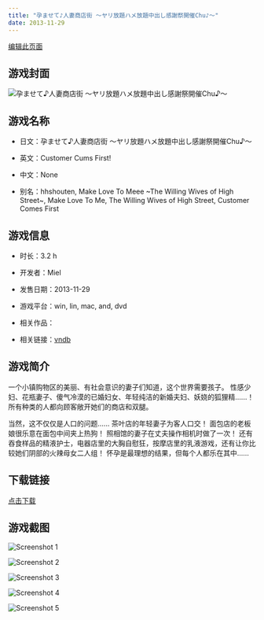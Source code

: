 ```yaml
---
title: "孕ませて♪人妻商店街 ～ヤリ放題ハメ放題中出し感謝祭開催Chu♪～"
date: 2013-11-29
---
```

[编辑此页面](https://github.com/ACG-3/ADV3-source/blob/main/source/_posts/games/%E5%AD%95%E3%81%BE%E3%81%9B%E3%81%A6%E2%99%AA%E4%BA%BA%E5%A6%BB%E5%95%86%E5%BA%97%E8%A1%97%20%EF%BD%9E%E3%83%A4%E3%83%AA%E6%94%BE%E9%A1%8C%E3%83%8F%E3%83%A1%E6%94%BE%E9%A1%8C%E4%B8%AD%E5%87%BA%E3%81%97%E6%84%9F%E8%AC%9D%E7%A5%AD%E9%96%8B%E5%82%ACChu%E2%99%AA%EF%BD%9E.md)

## 游戏封面

![孕ませて♪人妻商店街 ～ヤリ放題ハメ放題中出し感謝祭開催Chu♪～](https%3A//pan.timero.xyz/onedrive/img_lib_001/%E5%AD%95%E3%81%BE%E3%81%9B%E3%81%A6%E2%99%AA%E4%BA%BA%E5%A6%BB%E5%95%86%E5%BA%97%E8%A1%97%20%EF%BD%9E%E3%83%A4%E3%83%AA%E6%94%BE%E9%A1%8C%E3%83%8F%E3%83%A1%E6%94%BE%E9%A1%8C%E4%B8%AD%E5%87%BA%E3%81%97%E6%84%9F%E8%AC%9D%E7%A5%AD%E9%96%8B%E5%82%ACChu%E2%99%AA%EF%BD%9E_cover.avif)


## 游戏名称

- 日文：孕ませて♪人妻商店街 ～ヤリ放題ハメ放題中出し感謝祭開催Chu♪～
- 英文：Customer Cums First!
- 中文：None

- 别名：hhshouten, Make Love To Meee ~The Willing Wives of High Street~, Make Love To Me, The Willing Wives of High Street, Customer Comes First


## 游戏信息

- 时长：3.2 h
- 开发者：Miel
- 发售日期：2013-11-29
- 游戏平台：win, lin, mac, and, dvd
- 相关作品：

- 相关链接：[vndb](https://vndb.org/v13956)


## 游戏简介

一个小镇购物区的美丽、有社会意识的妻子们知道，这个世界需要孩子。
性感少妇、花瓶妻子、傻气冷漠的已婚妇女、年轻纯洁的新婚夫妇、妖娆的狐狸精......！
所有种类的人都向顾客敞开她们的商店和双腿。

当然，这不仅仅是人口的问题......
茶叶店的年轻妻子为客人口交！
面包店的老板娘很乐意在面包中间夹上热狗！
照相馆的妻子在丈夫操作相机时做了一次！
还有吞食样品的精液护士，电器店里的大胸自慰狂，按摩店里的乳液游戏，还有让你比较她们阴部的火辣母女二人组！
怀孕是最理想的结果，但每个人都乐在其中......




## 下载链接

[点击下载](https://pan.timero.xyz/onedrive/adv_lib_001/%E5%AD%95%E3%81%BE%E3%81%9B%E3%81%A6%E2%99%AA%E4%BA%BA%E5%A6%BB%E5%95%86%E5%BA%97%E8%A1%97%20%EF%BD%9E%E3%83%A4%E3%83%AA%E6%94%BE%E9%A1%8C%E3%83%8F%E3%83%A1%E6%94%BE%E9%A1%8C%E4%B8%AD%E5%87%BA%E3%81%97%E6%84%9F%E8%AC%9D%E7%A5%AD%E9%96%8B%E5%82%ACChu%E2%99%AA%EF%BD%9E)


## 游戏截图


![Screenshot 1](https%3A//pan.timero.xyz/onedrive/img_lib_001/%E5%AD%95%E3%81%BE%E3%81%9B%E3%81%A6%E2%99%AA%E4%BA%BA%E5%A6%BB%E5%95%86%E5%BA%97%E8%A1%97%20%EF%BD%9E%E3%83%A4%E3%83%AA%E6%94%BE%E9%A1%8C%E3%83%8F%E3%83%A1%E6%94%BE%E9%A1%8C%E4%B8%AD%E5%87%BA%E3%81%97%E6%84%9F%E8%AC%9D%E7%A5%AD%E9%96%8B%E5%82%ACChu%E2%99%AA%EF%BD%9E_Screenshot_1.avif)

![Screenshot 2](https%3A//pan.timero.xyz/onedrive/img_lib_001/%E5%AD%95%E3%81%BE%E3%81%9B%E3%81%A6%E2%99%AA%E4%BA%BA%E5%A6%BB%E5%95%86%E5%BA%97%E8%A1%97%20%EF%BD%9E%E3%83%A4%E3%83%AA%E6%94%BE%E9%A1%8C%E3%83%8F%E3%83%A1%E6%94%BE%E9%A1%8C%E4%B8%AD%E5%87%BA%E3%81%97%E6%84%9F%E8%AC%9D%E7%A5%AD%E9%96%8B%E5%82%ACChu%E2%99%AA%EF%BD%9E_Screenshot_2.avif)

![Screenshot 3](https%3A//pan.timero.xyz/onedrive/img_lib_001/%E5%AD%95%E3%81%BE%E3%81%9B%E3%81%A6%E2%99%AA%E4%BA%BA%E5%A6%BB%E5%95%86%E5%BA%97%E8%A1%97%20%EF%BD%9E%E3%83%A4%E3%83%AA%E6%94%BE%E9%A1%8C%E3%83%8F%E3%83%A1%E6%94%BE%E9%A1%8C%E4%B8%AD%E5%87%BA%E3%81%97%E6%84%9F%E8%AC%9D%E7%A5%AD%E9%96%8B%E5%82%ACChu%E2%99%AA%EF%BD%9E_Screenshot_3.avif)

![Screenshot 4](https%3A//pan.timero.xyz/onedrive/img_lib_001/%E5%AD%95%E3%81%BE%E3%81%9B%E3%81%A6%E2%99%AA%E4%BA%BA%E5%A6%BB%E5%95%86%E5%BA%97%E8%A1%97%20%EF%BD%9E%E3%83%A4%E3%83%AA%E6%94%BE%E9%A1%8C%E3%83%8F%E3%83%A1%E6%94%BE%E9%A1%8C%E4%B8%AD%E5%87%BA%E3%81%97%E6%84%9F%E8%AC%9D%E7%A5%AD%E9%96%8B%E5%82%ACChu%E2%99%AA%EF%BD%9E_Screenshot_4.avif)

![Screenshot 5](https%3A//pan.timero.xyz/onedrive/img_lib_001/%E5%AD%95%E3%81%BE%E3%81%9B%E3%81%A6%E2%99%AA%E4%BA%BA%E5%A6%BB%E5%95%86%E5%BA%97%E8%A1%97%20%EF%BD%9E%E3%83%A4%E3%83%AA%E6%94%BE%E9%A1%8C%E3%83%8F%E3%83%A1%E6%94%BE%E9%A1%8C%E4%B8%AD%E5%87%BA%E3%81%97%E6%84%9F%E8%AC%9D%E7%A5%AD%E9%96%8B%E5%82%ACChu%E2%99%AA%EF%BD%9E_Screenshot_5.avif)


